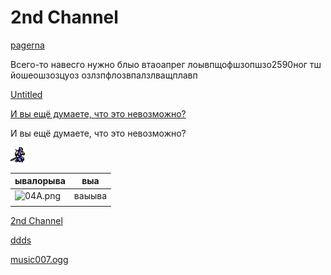 # 2nd Channel

[pagerna](2nd%20Channel%20102b9abd2570803fb894d3d83566260b/pagerna%20102b9abd25708053b8dbe4e9c9aaac2b.md)

Всего-то навесго нужно блыо втаоапрег лоывпщофшзопшзо2590ног тш йошеошзозцуоз озлзпфлозвпалзлващплавп

[Untitled](2nd%20Channel%20102b9abd2570803fb894d3d83566260b/Untitled%20102b9abd25708081bfeece95e65466e6.csv)

[И вы ещё думаете, что это невозможно?](https://www.youtube.com/watch?v=PhrdddRSdHM)

И вы ещё думаете, что это невозможно?

![04A.png](2nd%20Channel%20102b9abd2570803fb894d3d83566260b/04A.png)

| ывалорыва | выа |
| --- | --- |
| ![04A.png](https://prod-files-secure.s3.us-west-2.amazonaws.com/33ad5707-af4a-4919-a29c-6fb79bbf8ea4/425211b0-3ead-4631-a957-9e958e72e691/04A.png) | ваыыва |
|  |  |

[2nd Channel](2nd%20Channel%20102b9abd2570803fb894d3d83566260b.md)

[ddds](2nd%20Channel%20102b9abd2570803fb894d3d83566260b/ddds%20102b9abd2570800ca707ddc738b791ff.csv)

[music007.ogg](2nd%20Channel%20102b9abd2570803fb894d3d83566260b/music007.ogg)